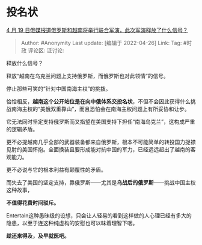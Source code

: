 # 投名状
[4 月 19 日俄媒报道俄罗斯和越南将举行联合军演，此次军演释放了什么信号？](https://www.zhihu.com/question/528870332/answer/2449686869)

> Author: #Anonymity
> Last update: [编辑于 2022-04-26]
> Link:
> Tag: #时政
> 评论区:
> 泛讨论:

释放什么信号？

释放“越南在乌克兰问题上支持俄罗斯，而俄罗斯也对此领情”的信号。

停止那些可笑的“针对中国南海主权”的挑拨。

恰恰相反，**越南这个公开站位是在向中俄体系交投名状**，不但不会因此获得什么挑战南海主权的“美俄双重靠山”，而且恐怕会在南海主权问题上有所妥协和让步。

它无法同时坚定支持俄罗斯而又指望在美国支持下担任“南海乌克兰”，这构成严重的逻辑矛盾。

更不必提越南几乎全部的武器装备都来自俄罗斯，根本不可能简单的转投国力捉襟见肘的美国怀抱。全面换装且要形成能对抗中国的军力，已经远远超出了越南的客观能力。

更不必说与它的根本利益有颠覆性的矛盾。

而失去了美国的坚定支持，靠俄罗斯——尤其是**乌战后的俄罗斯**——挑战中国主权这种故事，

**不值得花费时间驳斥。**

Entertain这种愚昧级的设想，只会让人轻易的看到这样做的人心理已经有多大的隐患，以至于连这种纯虚构的安慰也可以昧着理智下咽。

**趁还来得及，及早就医吧。**
